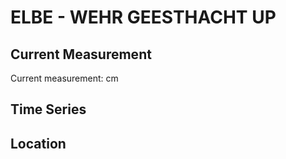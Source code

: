 # ELBE - WEHR GEESTHACHT UP

## Current Measurement

Current measurement: <Value topic="rivers/pegel-online/ELBE/WEHR-GEESTHACHT-UP/measurementValue"/> cm

## Time Series

<TimeSeries topic="rivers/pegel-online/ELBE/WEHR-GEESTHACHT-UP/measurementValue" period="week" />

## Location

<WorldMap>
  <Marker lat="53.42329361658247" lon="10.334765293678316" labelTopic="rivers/pegel-online/ELBE/WEHR-GEESTHACHT-UP/measurementValue" />
</WorldMap>

